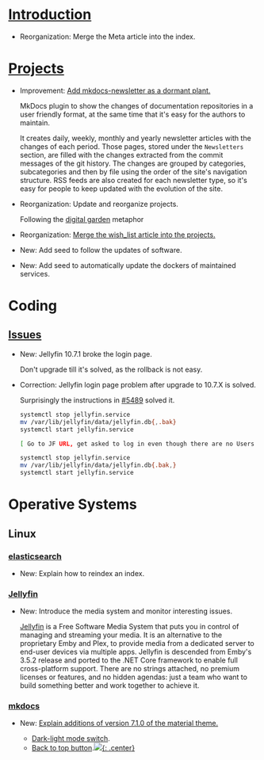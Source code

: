# [Introduction](index.md)

* Reorganization: Merge the Meta article into the index.

# [Projects](projects.md)

* Improvement: [Add mkdocs-newsletter as a dormant plant.](projects.md#mkdocs-newsletter)

    MkDocs plugin to show the changes of documentation repositories in
    a user friendly format, at the same time that it's easy for the authors
    to maintain.
    
    It creates daily, weekly, monthly and yearly newsletter articles with
    the changes of each period. Those pages, stored under the `Newsletters`
    section, are filled with the changes extracted from the commit messages
    of the git history.  The changes are grouped by categories,
    subcategories and then by file using the order of the site's navigation
    structure. RSS feeds are also created for each newsletter type, so it's
    easy for people to keep updated with the evolution of the site.

* Reorganization: Update and reorganize projects.

    Following the [digital garden](digital_garden.md) metaphor
    

* Reorganization: [Merge the wish_list article into the projects.](projects.md#seeds)
* New: Add seed to follow the updates of software.
* New: Add seed to automatically update the dockers of maintained services.

# Coding

## [Issues](issues.md)

* New: Jellyfin 10.7.1 broke the login page.

    Don't upgrade till it's solved, as the rollback is not easy.

* Correction: Jellyfin login page problem after upgrade to 10.7.X is solved.

    Surprisingly the instructions in
    [#5489](https://github.com/jellyfin/jellyfin/issues/5489) solved it.
    
    ```bash
    systemctl stop jellyfin.service
    mv /var/lib/jellyfin/data/jellyfin.db{,.bak}
    systemctl start jellyfin.service
    
    [ Go to JF URL, get asked to log in even though there are no Users in the JF DB now]
    
    systemctl stop jellyfin.service
    mv /var/lib/jellyfin/data/jellyfin.db{.bak,}
    systemctl start jellyfin.service
    ```

# Operative Systems

## Linux

### [elasticsearch](elasticsearch.md)

* New: Explain how to reindex an index.

### [Jellyfin](jellyfin.md)

* New: Introduce the media system and monitor interesting issues.

    [Jellyfin](https://jellyfin.org/) is a Free Software Media System that puts you
    in control of managing and streaming your media. It is an alternative to the
    proprietary Emby and Plex, to provide media from a dedicated server to end-user
    devices via multiple apps. Jellyfin is descended from Emby's 3.5.2 release and
    ported to the .NET Core framework to enable full cross-platform support. There
    are no strings attached, no premium licenses or features, and no hidden agendas:
    just a team who want to build something better and work together to achieve it.
    

### [mkdocs](mkdocs.md)

* New: [Explain additions of version 7.1.0 of the material theme.](mkdocs.md#material-theme-customizations)

    * [Dark-light mode switch](mkdocs.md#color-palette-toggle).
    * [Back to top button](mkdocs.md#back-to-top-button).[![](not-by-ai.svg){: .center}](https://notbyai.fyi)
